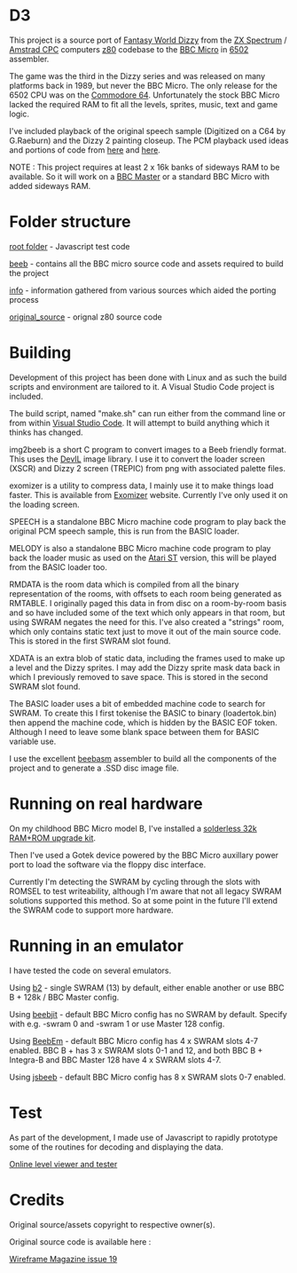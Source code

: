 # D3

This project is a source port of [Fantasy World Dizzy](https://en.wikipedia.org/wiki/Fantasy_World_Dizzy) from the [ZX Spectrum](https://en.wikipedia.org/wiki/ZX_Spectrum) / [Amstrad CPC](https://en.wikipedia.org/wiki/Amstrad_CPC) computers [z80](https://en.wikipedia.org/wiki/Zilog_Z80) codebase to the [BBC Micro](https://en.wikipedia.org/wiki/BBC_Micro) in [6502](https://en.wikipedia.org/wiki/MOS_Technology_6502) assembler.

The game was the third in the Dizzy series and was released on many platforms back in 1989, but never the BBC Micro. The only release for the 6502 CPU was on the [Commodore 64](https://en.wikipedia.org/wiki/Commodore_64). Unfortunately the stock BBC Micro lacked the required RAM to fit all the levels, sprites, music, text and game logic.

I've included playback of the original speech sample (Digitized on a C64 by G.Raeburn) and the Dizzy 2 painting closeup. The PCM playback used ideas and portions of code from [here](https://scarybeastsecurity.blogspot.com/2020/06/sampled-sound-1980s-style-from-sn76489.html) and [here](https://github.com/scarybeasts/misc).

NOTE : This project requires at least 2 x 16k banks of sideways RAM to be available. So it will work on a [BBC Master](https://en.wikipedia.org/wiki/BBC_Master) or a standard BBC Micro with added sideways RAM.

# Folder structure

[root folder](https://github.com/picosonic/D3) - Javascript test code

[beeb](https://github.com/picosonic/D3/tree/main/beeb) - contains all the BBC micro source code and assets required to build the project

[info](https://github.com/picosonic/D3/tree/main/info) - information gathered from various sources which aided the porting process

[original_source](https://github.com/picosonic/D3/tree/main/original_source) - orignal z80 source code

# Building

Development of this project has been done with Linux and as such the build scripts and environment are tailored to it. A Visual Studio Code project is included.

The build script, named "make.sh" can run either from the command line or from within [Visual Studio Code](https://code.visualstudio.com/). It will attempt to build anything which it thinks has changed.

img2beeb is a short C program to convert images to a Beeb friendly format. This uses the [DevIL](https://openil.sourceforge.net/) image library. I use it to convert the loader screen (XSCR) and Dizzy 2 screen (TREPIC) from png with associated palette files.

exomizer is a utility to compress data, I mainly use it to make things load faster. This is available from [Exomizer](https://bitbucket.org/magli143/exomizer/wiki/Home) website. Currently I've only used it on the loading screen.

SPEECH is a standalone BBC Micro machine code program to play back the original PCM speech sample, this is run from the BASIC loader.

MELODY is also a standalone BBC Micro machine code program to play back the loader music as used on the [Atari ST](https://en.wikipedia.org/wiki/Atari_ST) version, this will be played from the BASIC loader too.

RMDATA is the room data which is compiled from all the binary representation of the rooms, with offsets to each room being generated as RMTABLE. I originally paged this data in from disc on a room-by-room basis and so have included some of the text which only appears in that room, but using SWRAM negates the need for this. I've also created a "strings" room, which only contains static text just to move it out of the main source code. This is stored in the first SWRAM slot found.

XDATA is an extra blob of static data, including the frames used to make up a level and the Dizzy sprites. I may add the Dizzy sprite mask data back in which I previously removed to save space. This is stored in the second SWRAM slot found.

The BASIC loader uses a bit of embedded machine code to search for SWRAM. To create this I first tokenise the BASIC to binary (loadertok.bin) then append the machine code, which is hidden by the BASIC EOF token. Although I need to leave some blank space between them for BASIC variable use.

I use the excellent [beebasm](https://github.com/stardot/beebasm) assembler to build all the components of the project and to generate a .SSD disc image file.

# Running on real hardware

On my childhood BBC Micro model B, I've installed a [solderless 32k RAM+ROM upgrade kit](http://www.boobip.com/hardware/32kb-ram-32kb-rom).

Then I've used a Gotek device powered by the BBC Micro auxillary power port to load the software via the floppy disc interface.

Currently I'm detecting the SWRAM by cycling through the slots with ROMSEL to test writeability, although I'm aware that not all legacy SWRAM solutions supported this method. So at some point in the future I'll extend the SWRAM code to support more hardware.

# Running in an emulator

I have tested the code on several emulators.

Using [b2](https://github.com/tom-seddon/b2) - single SWRAM (13) by default, either enable another or use BBC B + 128k / BBC Master config.

Using [beebjit](https://github.com/scarybeasts/beebjit) - default BBC Micro config has no SWRAM by default. Specify with e.g. -swram 0 and -swram 1 or use Master 128 config.

Using [BeebEm](https://en.wikipedia.org/wiki/BeebEm) - default BBC Micro config has 4 x SWRAM slots 4-7 enabled. BBC B + has 3 x SWRAM slots 0-1 and 12, and both BBC B + Integra-B and BBC Master 128 have 4 x SWRAM slots 4-7.

Using [jsbeeb](https://bbc.godbolt.org/) - default BBC Micro config has 8 x SWRAM slots 0-7 enabled.

# Test

As part of the development, I made use of Javascript to rapidly prototype some of the routines for decoding and displaying the data.

[Online level viewer and tester](https://picosonic.github.io/D3/)

# Credits

Original source/assets copyright to respective owner(s).

Original source code is available here :

[Wireframe Magazine issue 19](https://github.com/Wireframe-Magazine/Wireframe19)

